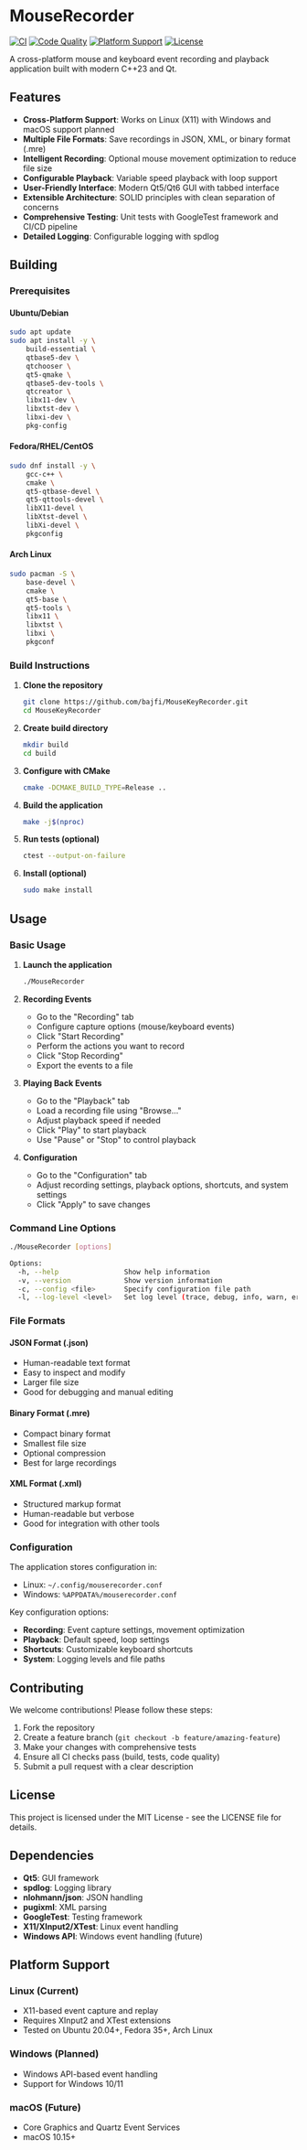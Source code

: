 # MouseRecorder

[![CI](https://img.shields.io/github/actions/workflow/status/bajfi/MouseKeyRecorder/ci.yml?branch=main&label=CI&logo=github)](https://github.com/bajfi/MouseKeyRecorder/actions/workflows/ci.yml)
[![Code Quality](https://img.shields.io/github/actions/workflow/status/bajfi/MouseKeyRecorder/code-quality.yml?branch=main&label=Code%20Quality&logo=github)](https://github.com/bajfi/MouseKeyRecorder/actions/workflows/code-quality.yml)
[![Platform Support](https://img.shields.io/badge/Platform-Ubuntu%20%7C%20Fedora%20%7C%20Arch-brightgreen?logo=linux)](https://github.com/bajfi/MouseKeyRecorder/actions/workflows/ci.yml)
[![License](https://img.shields.io/badge/license-MIT-blue?logo=opensource)](LICENSE)

A cross-platform mouse and keyboard event recording and playback application built with modern C++23 and Qt.

## Features

- **Cross-Platform Support**: Works on Linux (X11) with Windows and macOS support planned
- **Multiple File Formats**: Save recordings in JSON, XML, or binary format (.mre)
- **Intelligent Recording**: Optional mouse movement optimization to reduce file size
- **Configurable Playback**: Variable speed playback with loop support
- **User-Friendly Interface**: Modern Qt5/Qt6 GUI with tabbed interface
- **Extensible Architecture**: SOLID principles with clean separation of concerns
- **Comprehensive Testing**: Unit tests with GoogleTest framework and CI/CD pipeline
- **Detailed Logging**: Configurable logging with spdlog

## Building

### Prerequisites

#### Ubuntu/Debian

```bash
sudo apt update
sudo apt install -y \
    build-essential \
    qtbase5-dev \
    qtchooser \
    qt5-qmake \
    qtbase5-dev-tools \
    qtcreator \
    libx11-dev \
    libxtst-dev \
    libxi-dev \
    pkg-config
```

#### Fedora/RHEL/CentOS

```bash
sudo dnf install -y \
    gcc-c++ \
    cmake \
    qt5-qtbase-devel \
    qt5-qttools-devel \
    libX11-devel \
    libXtst-devel \
    libXi-devel \
    pkgconfig
```

#### Arch Linux

```bash
sudo pacman -S \
    base-devel \
    cmake \
    qt5-base \
    qt5-tools \
    libx11 \
    libxtst \
    libxi \
    pkgconf
```

### Build Instructions

1. **Clone the repository**

   ```bash
   git clone https://github.com/bajfi/MouseKeyRecorder.git
   cd MouseKeyRecorder
   ```

2. **Create build directory**

   ```bash
   mkdir build
   cd build
   ```

3. **Configure with CMake**

   ```bash
   cmake -DCMAKE_BUILD_TYPE=Release ..
   ```

4. **Build the application**

   ```bash
   make -j$(nproc)
   ```

5. **Run tests (optional)**

   ```bash
   ctest --output-on-failure
   ```

6. **Install (optional)**

   ```bash
   sudo make install
   ```

## Usage

### Basic Usage

1. **Launch the application**

   ```bash
   ./MouseRecorder
   ```

2. **Recording Events**
   - Go to the "Recording" tab
   - Configure capture options (mouse/keyboard events)
   - Click "Start Recording"
   - Perform the actions you want to record
   - Click "Stop Recording"
   - Export the events to a file

3. **Playing Back Events**
   - Go to the "Playback" tab
   - Load a recording file using "Browse..."
   - Adjust playback speed if needed
   - Click "Play" to start playback
   - Use "Pause" or "Stop" to control playback

4. **Configuration**
   - Go to the "Configuration" tab
   - Adjust recording settings, playback options, shortcuts, and system settings
   - Click "Apply" to save changes

### Command Line Options

```bash
./MouseRecorder [options]

Options:
  -h, --help                Show help information
  -v, --version             Show version information
  -c, --config <file>       Specify configuration file path
  -l, --log-level <level>   Set log level (trace, debug, info, warn, error, critical, off)
```

### File Formats

#### JSON Format (.json)

- Human-readable text format
- Easy to inspect and modify
- Larger file size
- Good for debugging and manual editing

#### Binary Format (.mre)

- Compact binary format
- Smallest file size
- Optional compression
- Best for large recordings

#### XML Format (.xml)

- Structured markup format
- Human-readable but verbose
- Good for integration with other tools

### Configuration

The application stores configuration in:

- Linux: `~/.config/mouserecorder.conf`
- Windows: `%APPDATA%/mouserecorder.conf`

Key configuration options:

- **Recording**: Event capture settings, movement optimization
- **Playback**: Default speed, loop settings
- **Shortcuts**: Customizable keyboard shortcuts
- **System**: Logging levels and file paths

## Contributing

We welcome contributions! Please follow these steps:

1. Fork the repository
2. Create a feature branch (`git checkout -b feature/amazing-feature`)
3. Make your changes with comprehensive tests
4. Ensure all CI checks pass (build, tests, code quality)
5. Submit a pull request with a clear description

## License

This project is licensed under the MIT License - see the LICENSE file for details.

## Dependencies

- **Qt5**: GUI framework
- **spdlog**: Logging library
- **nlohmann/json**: JSON handling
- **pugixml**: XML parsing
- **GoogleTest**: Testing framework
- **X11/XInput2/XTest**: Linux event handling
- **Windows API**: Windows event handling (future)

## Platform Support

### Linux (Current)

- X11-based event capture and replay
- Requires XInput2 and XTest extensions
- Tested on Ubuntu 20.04+, Fedora 35+, Arch Linux

### Windows (Planned)

- Windows API-based event handling
- Support for Windows 10/11

### macOS (Future)

- Core Graphics and Quartz Event Services
- macOS 10.15+
